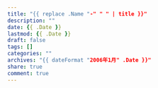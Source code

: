 ```yaml
---
title: "{{ replace .Name "-" " " | title }}"
description: ""
date: {{ .Date }}
lastmod: {{ .Date }}
draft: false
tags: []
categories: ""
archives: "{{ dateFormat "2006年1月" .Date }}"
share: true
comment: true
---
```

